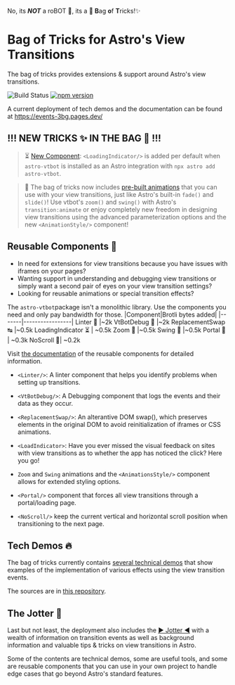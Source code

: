 No, its ***NOT*** a roBOT 🤖, its a 👜 <b>B</b>ag <b>o</b>f <b>T</b>ricks!✨

# **Bag of Tricks** for Astro's **View Transitions**

The bag of tricks provides extensions & support around Astro's view transitions.

![Build Status](https://github.com/martrapp/astro-vtbot/actions/workflows/run-tests.yml/badge.svg)
[![npm version](https://img.shields.io/npm/v/astro-vtbot)](https://www.npmjs.com/package/astro-vtbot)


A current deployment of tech demos and the documentation can be found at https://events-3bg.pages.dev/

## !!! NEW TRICKS ✨ IN THE BAG 👜 !!!

> ⏳ [New Component](https://events-3bg.pages.dev/library/LoadingIndicator/): `<LoadingIndicator/>` is added per default when `astro-vtbot` is installed as an Astro integration with `npx astro add astro-vtbot`.

> 🎥 The bag of tricks now includes [pre-built animations](https://events-3bg.pages.dev/animations/one/) that you can use with your view transitions, just like Astro's built-in `fade()` and `slide()`! Use vtbot's `zoom()` and `swing()` with Astro's `transition:animate` or enjoy completely new freedom in designing view transitions using the advanced parameterization options and the new `<AnimationStyle/>` component!

## Reusable Components 🧩

* In need for extensions for view transitions because you have issues with iframes on your pages?
* Wanting support in understanding and debugging view transitions or simply want a second pair of eyes on your view transition settings?
* Looking for reusable animations or special transition effects?

The `astro-vtbot`package isn't a monolithic library. Use the components you need and only pay bandwidth for those. 
|Component|Brotli bytes added|
|-------|-----------------|
Linter 🧹 |~2k
VtBotDebug 🐛 |~2k
ReplacementSwap ↹ |~0.5k
LoadingIndicator ⏳ | ~0.5k
Zoom 🔎 |~0.5k
Swing 🎷 |~0.5k
Portal 🚪 | ~0.3k
NoScroll 📜| ~0.2k

Visit [the documentation](https://events-3bg.pages.dev/components/) of the reusable components for detailed information.

- `<Linter/>`: A linter component that helps you identify problems when setting up transitions.

- `<VtBotDebug/>`: A Debugging component that logs the events and their data as they occur.

- `<ReplacementSwap/>`: An alterantive DOM swap(), which preserves elements in the original DOM to avoid reinitialization of iframes or CSS animations.

- `<LoadIndicator>`: Have you ever missed the visual feedback on sites with view transitions as to whether the app has noticed the click? Here you go!

- `Zoom` and `Swing` animations and the `<AnimationsStyle/>` component allows for extended styling options.

- `<Portal/>` component that forces all view transitions through a portal/loading page. 

- `<NoScroll/>` keep the current vertical and horizontal scroll position when transitioning to the next page.

## Tech Demos 🔥

The bag of tricks currently contains [several technical demos](https://events-3bg.pages.dev/demos/) that show examples of the implementation of various effects using the view transition events.

The sources are in [this repository](https://github.com/martrapp/astro-vtbot-website).

## The Jotter 📓
Last but not least, the deployment also includes the [▶ Jotter ◀](https://events-3bg.pages.dev/docs/Jotter/) with a wealth of information on transition events as well as background information and valuable tips & tricks on view transitions in Astro.

Some of the contents are technical demos, some are useful tools, and some are reusable components that you can use in your own project to handle edge cases that go beyond Astro's standard features.

